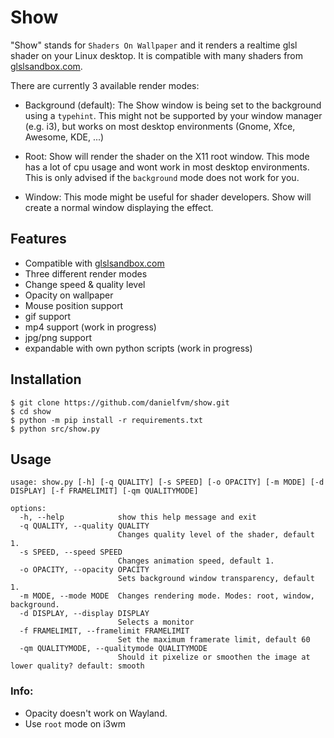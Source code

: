 # Show
"Show" stands for `Shaders On Wallpaper` and it renders a realtime glsl shader on your Linux desktop.
It is compatible with many shaders from [glslsandbox.com](http://glslsandbox.com/).

There are currently 3 available render modes:

* Background (default):
The Show window is being set to the background using a `typehint`.
This might not be supported by your window manager (e.g. i3),
but works on most desktop environments (Gnome, Xfce, Awesome, KDE, ...)

* Root:
Show will render the shader on the X11 root window.
This mode has a lot of cpu usage and wont work in most desktop environments.
This is only advised if the `background` mode does not work for you.

* Window:
This mode might be useful for shader developers.
Show will create a normal window displaying the effect.

## Features
* Compatible with [glslsandbox.com](http://glslsandbox.com/)
* Three different render modes
* Change speed & quality level
* Opacity on wallpaper
* Mouse position support
* gif support
* mp4 support (work in progress)
* jpg/png support
* expandable with own python scripts (work in progress)

## Installation
```
$ git clone https://github.com/danielfvm/show.git
$ cd show
$ python -m pip install -r requirements.txt
$ python src/show.py
```

## Usage
```
usage: show.py [-h] [-q QUALITY] [-s SPEED] [-o OPACITY] [-m MODE] [-d DISPLAY] [-f FRAMELIMIT] [-qm QUALITYMODE]

options:
  -h, --help            show this help message and exit
  -q QUALITY, --quality QUALITY
                        Changes quality level of the shader, default 1.
  -s SPEED, --speed SPEED
                        Changes animation speed, default 1.
  -o OPACITY, --opacity OPACITY
                        Sets background window transparency, default 1.
  -m MODE, --mode MODE  Changes rendering mode. Modes: root, window, background.
  -d DISPLAY, --display DISPLAY
                        Selects a monitor
  -f FRAMELIMIT, --framelimit FRAMELIMIT
                        Set the maximum framerate limit, default 60
  -qm QUALITYMODE, --qualitymode QUALITYMODE
                        Should it pixelize or smoothen the image at lower quality? default: smooth
```

### Info:
* Opacity doesn't work on Wayland.
* Use `root` mode on i3wm
